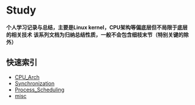 Study
==========
**个人学习记录与总结，主要是Linux kernel，CPU架构等偏底层但不局限于底层的相关技术**
**该系列文档为归纳总结性质，一般不会包含细枝末节（特别关键的除外）**

## 快速索引
* [CPU_Arch](./CPU_Arch/CPU_Arch.md)
* [Synchronization](./Synchronization/Synchronization.md)
* [Process_Scheduling](./Process_Scheduling/Process_Scheduling.md)
* [misc](./misc/misc.md)
